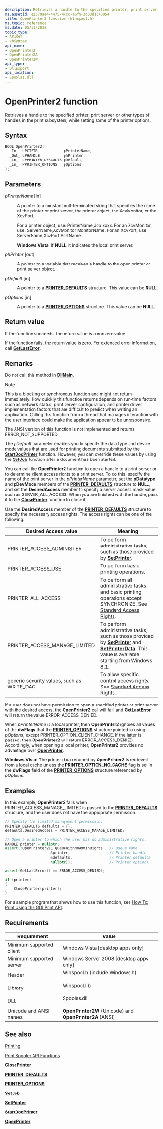 ```yaml
---
description: Retrieves a handle to the specified printer, print server, or other types of handles in the print subsystem, while setting some of the printer options.
ms.assetid: e2370ae4-4475-4ccc-a6f9-3d33d1370054
title: OpenPrinter2 function (Winspool.h)
ms.topic: reference
ms.date: 05/31/2018
topic_type: 
- APIRef
- kbSyntax
api_name: 
- OpenPrinter2
- OpenPrinter2A
- OpenPrinter2W
api_type: 
- DllExport
api_location: 
- Spoolss.dll
---
```


# OpenPrinter2 function

Retrieves a handle to the specified printer, print server, or other types of handles in the print subsystem, while setting some of the printer options.

## Syntax


```C++
BOOL OpenPrinter2(
  _In_  LPCTSTR            pPrinterName,
  _Out_ LPHANDLE           phPrinter,
  _In_  LPPRINTER_DEFAULTS pDefault,
  _In_  PPRINTER_OPTIONS   pOptions
);
```



## Parameters

<dl> <dt>

*pPrinterName* \[in\]
</dt> <dd>

A pointer to a constant null-terminated string that specifies the name of the printer or print server, the printer object, the XcvMonitor, or the XcvPort.

For a printer object, use: PrinterName,Job xxxx. For an XcvMonitor, use: ServerName,XcvMonitor MonitorName. For an XcvPort, use: ServerName,XcvPort PortName.

**Windows Vista:** If **NULL**, it indicates the local print server.

</dd> <dt>

*phPrinter* \[out\]
</dt> <dd>

A pointer to a variable that receives a handle to the open printer or print server object.

</dd> <dt>

*pDefault* \[in\]
</dt> <dd>

A pointer to a [**PRINTER\_DEFAULTS**](printer-defaults.md) structure. This value can be **NULL**.

</dd> <dt>

*pOptions* \[in\]
</dt> <dd>

A pointer to a [**PRINTER\_OPTIONS**](printer-options.md) structure. This value can be **NULL**.

</dd> </dl>

## Return value

If the function succeeds, the return value is a nonzero value.

If the function fails, the return value is zero. For extended error information, call [**GetLastError**](/windows/desktop/api/errhandlingapi/nf-errhandlingapi-getlasterror).

## Remarks

Do not call this method in [**DllMain**](/windows/desktop/Dlls/dllmain).

> [!Note]  
> This is a blocking or synchronous function and might not return immediately. How quickly this function returns depends on run-time factors such as network status, print server configuration, and printer driver implementation factors that are difficult to predict when writing an application. Calling this function from a thread that manages interaction with the user interface could make the application appear to be unresponsive.

 

The ANSI version of this function is not implemented and returns ERROR\_NOT\_SUPPORTED.

The *pDefault* parameter enables you to specify the data type and device mode values that are used for printing documents submitted by the [**StartDocPrinter**](startdocprinter.md) function. However, you can override these values by using the [**SetJob**](setjob.md) function after a document has been started.

You can call the **OpenPrinter2** function to open a handle to a print server or to determine client access rights to a print server. To do this, specify the name of the print server in the *pPrinterName* parameter, set the **pDatatype** and **pDevMode** members of the [**PRINTER\_DEFAULTS**](printer-defaults.md) structure to **NULL**, and set the **DesiredAccess** member to specify a server access mask value such as SERVER\_ALL\_ACCESS. When you are finished with the handle, pass it to the [**ClosePrinter**](closeprinter.md) function to close it.

Use the **DesiredAccess** member of the [**PRINTER\_DEFAULTS**](printer-defaults.md) structure to specify the necessary access rights. The access rights can be one of the following.



| Desired Access value                        | Meaning                                                                                                                                                                                      |
|---------------------------------------------|----------------------------------------------------------------------------------------------------------------------------------------------------------------------------------------------|
| PRINTER\_ACCESS\_ADMINISTER                 | To perform administrative tasks, such as those provided by [**SetPrinter**](setprinter.md).                                                                                                 |
| PRINTER\_ACCESS\_USE                        | To perform basic printing operations.                                                                                                                                                        |
| PRINTER\_ALL\_ACCESS                        | To perform all administrative tasks and basic printing operations except SYNCHRONIZE. See [Standard Access Rights](/windows/desktop/SecAuthZ/standard-access-rights).                                         |
| PRINTER\_ACCESS\_MANAGE\_LIMITED            | To perform administrative tasks, such as those provided by [**SetPrinter**](setprinter.md) and [**SetPrinterData**](setprinterdata.md). This value is available starting from Windows 8.1. |
| generic security values, such as WRITE\_DAC | To allow specific control access rights. See [Standard Access Rights](/windows/desktop/SecAuthZ/standard-access-rights).                                                                                      |



 

If a user does not have permission to open a specified printer or print server with the desired access, the **OpenPrinter2** call will fail, and [**GetLastError**](/windows/desktop/api/errhandlingapi/nf-errhandlingapi-getlasterror) will return the value ERROR\_ACCESS\_DENIED.

When *pPrinterName* is a local printer, then **OpenPrinter2** ignores all values of the **dwFlags** that the [**PRINTER\_OPTIONS**](printer-options.md) structure pointed to using *pOptions*, except PRINTER\_OPTION\_CLIENT\_CHANGE. If the latter is passed, then **OpenPrinter2** will return ERROR\_ACCESS\_DENIED. Accordingly, when opening a local printer, **OpenPrinter2** provides no advantage over [**OpenPrinter**](openprinter.md).

**Windows Vista:** The printer data returned by **OpenPrinter2** is retrieved from a local cache unless the **PRINTER\_OPTION\_NO\_CACHE** flag is set in the **dwFlags** field of the [**PRINTER\_OPTIONS**](printer-options.md) structure referenced by *pOptions*.

## Examples

In this example, **OpenPrinter2** fails when PRINTER\_ACCESS\_MANAGE\_LIMITED is passed to the [**PRINTER\_DEFAULTS**](printer-defaults.md) structure, and the user does not have the appropriate permission.


```C++
// Specify the limited management permission.
PRINTER_DEFAULTS defaults = {};
defaults.DesiredAccess = PRINTER_ACCESS_MANAGE_LIMITED;

// Open a printer to which the user has no administrative rights.
HANDLE printer = nullptr;
assert(!OpenPrinter2(L QueueWithNoAdminRights , // Queue name
                     &printer,                  // Printer handle
                     &defaults,                 // Printer defaults
                     nullptr));                 // Printer options

assert(GetLastError() == ERROR_ACCESS_DENIED);

if (printer)
{
    ClosePrinter(printer);
}
```



For a sample program that shows how to use this function, see [How To: Print Using the GDI Print API](how-to--print-using-the-gdi-print-api.md).

## Requirements



| Requirement | Value |
|-------------------------------------|-----------------------------------------------------------------------------------------------------------|
| Minimum supported client<br/> | Windows Vista \[desktop apps only\]<br/>                                                            |
| Minimum supported server<br/> | Windows Server 2008 \[desktop apps only\]<br/>                                                      |
| Header<br/>                   | <dl> <dt>Winspool.h (include Windows.h)</dt> </dl> |
| Library<br/>                  | <dl> <dt>Winspool.lib</dt> </dl>                   |
| DLL<br/>                      | <dl> <dt>Spoolss.dll</dt> </dl>                    |
| Unicode and ANSI names<br/>   | **OpenPrinter2W** (Unicode) and **OpenPrinter2A** (ANSI)<br/>                                       |



## See also

<dl> <dt>

[Printing](printdocs-printing.md)
</dt> <dt>

[Print Spooler API Functions](printing-and-print-spooler-functions.md)
</dt> <dt>

[**ClosePrinter**](closeprinter.md)
</dt> <dt>

[**PRINTER\_DEFAULTS**](printer-defaults.md)
</dt> <dt>

[**PRINTER\_OPTIONS**](printer-options.md)
</dt> <dt>

[**SetJob**](setjob.md)
</dt> <dt>

[**SetPrinter**](setprinter.md)
</dt> <dt>

[**StartDocPrinter**](startdocprinter.md)
</dt> <dt>

[**OpenPrinter**](openprinter.md)
</dt> </dl>

 

